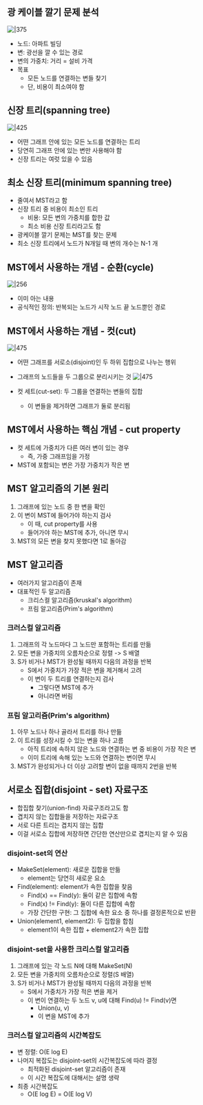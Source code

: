 ## 광 케이블 깔기 문제 분석
![|375](https://i.imgur.com/KhuSRfz.png)

- 노드: 아파트 빌딩
- 변: 광선을 깔 수 있는 경로
- 변의 가중치: 거리 = 설비 가격
- 목표
	- 모든 노드를 연결하는 변들 찾기
	- 단, 비용이 최소여야 함

## 신장 트리(spanning tree)
![|425](https://i.imgur.com/PdpRmph.png)

- 어떤 그래프 안에 있는 모든 노드를 연결하는 트리
- 당연히 그래프 안에 있는 변만 사용해야 함
- 신장 트리는 여럿 있을 수 있음

## 최소 신장 트리(minimum spanning tree)
- 줄여서 MST라고 함
- 신장 트리 중 비용이 최소인 트리
	- 비용: 모든 변의 가중치를 합한 값
	- 최소 비용 신장 트리라고도 함
- 광케이블 깔기 문제는 MST를 찾는 문제
- 최소 신장 트리에서 노드가 N개일 때 변의 개수는 N-1 개


## MST에서 사용하는 개념 - 순환(cycle)
![|256](https://i.imgur.com/f4DcXNq.png)

- 이미 아는 내용
- 공식적인 정의: 반복되는 노드가 시작 노드 끝 노드뿐인 경로

## MST에서 사용하는 개념 - 컷(cut)

![|475](https://i.imgur.com/NvTlv9b.png)

- 어떤 그래프를 서로소(disjoint)인 두 하위 집합으로 나누는 행위
- 그래프의 노드들을 두 그룹으로 분리시키는 것
![|475](https://i.imgur.com/I1PX35O.png)

- 컷 세트(cut-set): 두 그룹을 연결하는 변들의 집합
	- 이 변들을 제거하면 그래프가 둘로 분리됨

## MST에서 사용하는 핵심 개념 - cut property
- 컷 세트에 가중치가 다른 여러 변이 있는 경우
	- 즉, 가중 그래프임을 가정
- MST에 포함되는 변은 가장 가중치가 작은 변

## MST 알고리즘의 기본 원리
1. 그래프에 있는 노드 중 한 변을 확인
2. 이 변이 MST에 들어가야 하는지 검사
	- 이 때, cut property를 사용
	- 들어가야 하는 MST에 추가, 아니면 무시
3. MST의 모든 변을 찾지 못했다면 1로 돌아감


## MST 알고리즘
- 여러가지 알고리즘이 존재
- 대표적인 두 알고리즘
	- 크리스컬 알고리즘(kruskal's algorithm)
	- 프림 알고리즘(Prim's algorithm)

### 크러스컬 알고리즘
1. 그래프의 각 노드마다 그 노드만 포함하는 트리를 만듦
2. 모든 변을 가중치의 오름차순으로 정렬 -> S 배열
3. S가 비거나 MST가 완성될 때까지 다음의 과정을 반복
	- S에서 가중치가 가장 적은 변을 제거해서 고려
	- 이 변이 두 트리를 연결하는지 검사
		- 그렇다면 MST에 추가
		- 아니라면 버림
### 프림 알고리즘(Prim's algorithm)
1. 아무 노드나 하나 골라서 트리를 하나 만듦
2. 이 트리를 성장시킬 수 있는 변을 하나 고름
	- 아직 트리에 속하지 않은 노드와 연결하는 변 중 비용이 가장 작은 변
	- 이미 트리에 속해 있는 노드와 연결하는 변이면 무시
3. MST가 완성되거나 더 이상 고려할 변이 없을 때까지 2번을 반복

## 서로소 집합(disjoint - set) 자료구조
- 합집합 찾기(union-find) 자료구조라고도 함
- 겹치지 않는 집합들을 저장하는 자료구조
- 서로 다른 트리는 겹치지 않는 집합
- 이걸 서로소 집합에 저장하면 간단한 연산만으로 겹치는지 알 수 있음


### disjoint-set의 연산
- MakeSet(element): 새로운 집합을 만듦
	- element는 당연히 새로운 요소
- Find(element): element가 속한 집합을 찾음
	- Find(x) == Find(y): 둘이 같은 집합에 속함
	- Find(x) != Find(y): 둘이 다른 집합에 속함
	- 가장 간단한 구현: 그 집합에 속한 요소 중 하나를 결정론적으로 반환
- Union(element1, element2): 두 집합을 합침
	- element1이 속한 집합 + element2가 속한 집합

### disjoint-set을 사용한 크리스컬 알고리즘
1. 그래프에 있는 각 노드 N에 대해 MakeSet(N)
2. 모든 변을 가중치의 오름차순으로 정렬(S 배열)
3. S가 비거나 MST가 완성될 때까지 다음의 과정을 반복
	- S에서 가중치가 가장 적은 변을 제거
	- 이 변이 연결하는 두 노드 v, u에 대해 Find(u) != Find(v)면
		- Union(u, v)
		- 이 변을 MST에 추가

### 크러스컬 알고리즘의 시간복잡도
- 변 정렬: O(E log E)
- 나머지 복잡도는 disjoint-set의 시간복잡도에 따라 결정
	- 최적화된 disjoint-set 알고리즘이 존재
	- 이 시간 복잡도에 대해서는 설명 생략
- 최종 시간복잡도
	- O(E log E) = O(E log V)

